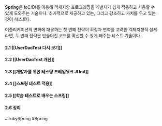 **Spring**은 IoC/DI를 이용해 객체지향 프로그래밍을 개발자가 쉽게 적용하고 사용할 수 있게 도와주는 기술이다. 추가적으로 제공하고 있는, 그리고 강조하고 가치를 두고 있는 것이 *테스트*다.

어플리케이션의 변화에 대응하는 첫 번째 전략이 확장과 변화를 고려한 객체지향적 설계라면, 두 번째 전략은 만들어진 코드를 확신할 수 있게 해주는 테스트 기술이다.

#### 2.1 [[UserDaoTest 다시 보기]]
#### 2.2 [[UserDaoTest 개선]]
#### 2.3 [[개발자를 위한 테스팅 프레임워크 JUnit]]
#### 2.4 [[스프링 테스트 적용]]
#### 2.5 [[학습 테스트로 배우는 스프링]]
#### 2.6 정리


#TobySpring #Spring 